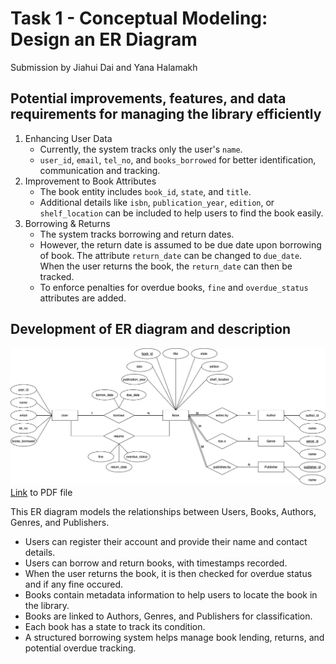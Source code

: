 # Task 1 - Conceptual Modeling: Design an ER Diagram
Submission by Jiahui Dai and Yana Halamakh


## Potential improvements, features, and data requirements for managing the library efficiently

1. Enhancing User Data
    - Currently, the system tracks only the user's `name`.
    - `user_id`, `email`, `tel_no`, and `books_borrowed` for better identification, communication and tracking.
2. Improvement to Book Attributes
    - The book entity includes `book_id`, `state`, and `title`.
    - Additional details like `isbn`, `publication_year`, `edition`, or `shelf_location` can be included to help users to find the book easily.
3. Borrowing & Returns
    - The system tracks borrowing and return dates. 
    - However, the return date is assumed to be due date upon borrowing of book. The attribute `return_date` can be changed to `due_date`. When the user returns the book, the `return_date` can then be tracked.
    - To enforce penalties for overdue books, `fine` and `overdue_status` attributes are added. 


## Development of ER diagram and description
![ER Diagram](../img/ER-diagram.drawio.png)
[Link](ER-diagram.drawio.pdf) to PDF file

This ER diagram models the relationships between Users, Books, Authors, Genres, and Publishers.
- Users can register their account and provide their name and contact details.
- Users can borrow and return books, with timestamps recorded.
- When the user returns the book, it is then checked for overdue status and if any fine occured.
- Books contain metadata information to help users to locate the book in the library.
- Books are linked to Authors, Genres, and Publishers for classification.
- Each book has a state to track its condition.
- A structured borrowing system helps manage book lending, returns, and potential overdue tracking.